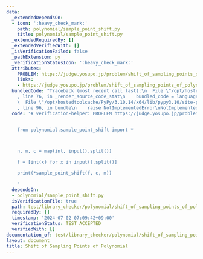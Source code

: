 ```yaml
---
data:
  _extendedDependsOn:
  - icon: ':heavy_check_mark:'
    path: polynomial/sample_point_shift.py
    title: polynomial/sample_point_shift.py
  _extendedRequiredBy: []
  _extendedVerifiedWith: []
  _isVerificationFailed: false
  _pathExtension: py
  _verificationStatusIcon: ':heavy_check_mark:'
  attributes:
    PROBLEM: https://judge.yosupo.jp/problem/shift_of_sampling_points_of_polynomial
    links:
    - https://judge.yosupo.jp/problem/shift_of_sampling_points_of_polynomial
  bundledCode: "Traceback (most recent call last):\n  File \"/opt/hostedtoolcache/PyPy/3.10.14/x64/lib/pypy3.10/site-packages/onlinejudge_verify/documentation/build.py\"\
    , line 76, in _render_source_code_stat\n    bundled_code = language.bundle(\n\
    \  File \"/opt/hostedtoolcache/PyPy/3.10.14/x64/lib/pypy3.10/site-packages/onlinejudge_verify/languages/python.py\"\
    , line 96, in bundle\n    raise NotImplementedError\nNotImplementedError\n"
  code: '# verification-helper: PROBLEM https://judge.yosupo.jp/problem/shift_of_sampling_points_of_polynomial


    from polynomial.sample_point_shift import *



    n, m, c = map(int, input().split())

    f = [int(x) for x in input().split()]

    print(*sample_point_shift(f, c, m))

    '
  dependsOn:
  - polynomial/sample_point_shift.py
  isVerificationFile: true
  path: test/library_checker/polynomial/shift_of_sampling_points_of_polynomial.test.py
  requiredBy: []
  timestamp: '2024-07-02 07:09:42+09:00'
  verificationStatus: TEST_ACCEPTED
  verifiedWith: []
documentation_of: test/library_checker/polynomial/shift_of_sampling_points_of_polynomial.test.py
layout: document
title: Shift of Sampling Points of Polynomial
---
```

